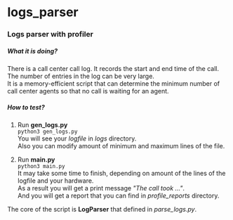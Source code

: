 # logs_parser

### **Logs parser with profiler**

##### *What it is doing?*

There is a call center call log. It records the start and end time of the call. <br>
The number of entries in the log can be very large. <br>
It is a memory-efficient script that can determine the minimum number of call center agents so that no call is waiting for an agent. <br>


##### *How to test?*
1. Run **gen_logs.py** <br>
`python3 gen_logs.py` <br>
You will see your *logfile* in *logs* directory. <br>
Also you can modify amount of minimum and maximum lines of the file. <br>

2. Run **main.py** <br>
`python3 main.py` <br>
It may take some time to finish, depending on amount of the lines of the logfile and your hardware. <br>
As a result you will get a print message *"The call took ..."*. <br>
And you will get a report that you can find in *profile_reports* directory. <br>

The core of the script is **LogParser** that defined in *parse_logs.py*.

